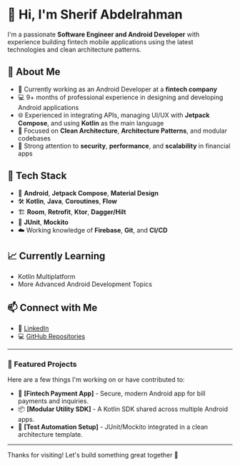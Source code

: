 # 👋 Hi, I'm Sherif Abdelrahman

I'm a passionate **Software Engineer and Android Developer** with experience building fintech mobile applications using the latest technologies and clean architecture patterns.

## 💼 About Me

- 🔧 Currently working as an Android Developer at a **fintech company**
- 💻 9+ months of professional experience in designing and developing Android applications
- 🌐 Experienced in integrating APIs, managing UI/UX with **Jetpack Compose**, and using **Kotlin** as the main language
- 📐 Focused on **Clean Architecture**, **Architecture Patterns**, and modular codebases
- 🔐 Strong attention to **security**, **performance**, and **scalability** in financial apps

## 🧠 Tech Stack

- 📱 **Android**, **Jetpack Compose**, **Material Design**
- 🛠️ **Kotlin**, **Java**, **Coroutines**, **Flow**
- 🏗️ **Room**, **Retrofit**, **Ktor**, **Dagger/Hilt**
- 🧪 **JUnit**, **Mockito**
- ☁️ Working knowledge of **Firebase**, **Git**, and **CI/CD**

## 📈 Currently Learning

- Kotlin Multiplatform
- More Advanced Android Development Topics

## 📫 Connect with Me

- 🔗 [LinkedIn](https://www.linkedin.com/in/sherif-abdulrahman-843ba3199)
- 💻 [GitHub Repositories](https://github.com/sherifelkady70?tab=repositories)

---

### 📌 Featured Projects

Here are a few things I'm working on or have contributed to:

- 📲 **[Fintech Payment App]** - Secure, modern Android app for bill payments and inquiries.
- 📦 **[Modular Utility SDK]** - A Kotlin SDK shared across multiple Android apps.
- 🧪 **[Test Automation Setup]** - JUnit/Mockito integrated in a clean architecture template.

---

Thanks for visiting! Let's build something great together 🚀
